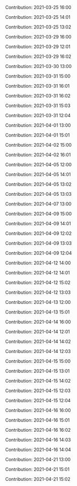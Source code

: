 Contribution: 2021-03-25 16:00

Contribution: 2021-03-25 14:01

Contribution: 2021-03-25 13:02

Contribution: 2021-03-29 16:00

Contribution: 2021-03-29 12:01

Contribution: 2021-03-29 16:02

Contribution: 2021-03-30 13:00

Contribution: 2021-03-31 15:00

Contribution: 2021-03-31 16:01

Contribution: 2021-03-31 16:02

Contribution: 2021-03-31 15:03

Contribution: 2021-03-31 12:04

Contribution: 2021-04-01 13:00

Contribution: 2021-04-01 15:01

Contribution: 2021-04-02 15:00

Contribution: 2021-04-02 16:01

Contribution: 2021-04-05 12:00

Contribution: 2021-04-05 14:01

Contribution: 2021-04-05 13:02

Contribution: 2021-04-05 13:03

Contribution: 2021-04-07 13:00

Contribution: 2021-04-09 15:00

Contribution: 2021-04-09 14:01

Contribution: 2021-04-09 12:02

Contribution: 2021-04-09 13:03

Contribution: 2021-04-09 12:04

Contribution: 2021-04-12 14:00

Contribution: 2021-04-12 14:01

Contribution: 2021-04-12 15:02

Contribution: 2021-04-12 13:03

Contribution: 2021-04-13 12:00

Contribution: 2021-04-13 15:01

Contribution: 2021-04-14 16:00

Contribution: 2021-04-14 12:01

Contribution: 2021-04-14 14:02

Contribution: 2021-04-14 12:03

Contribution: 2021-04-15 15:00

Contribution: 2021-04-15 13:01

Contribution: 2021-04-15 14:02

Contribution: 2021-04-15 12:03

Contribution: 2021-04-15 12:04

Contribution: 2021-04-16 16:00

Contribution: 2021-04-16 15:01

Contribution: 2021-04-16 16:02

Contribution: 2021-04-16 14:03

Contribution: 2021-04-16 14:04

Contribution: 2021-04-21 13:00

Contribution: 2021-04-21 15:01

Contribution: 2021-04-21 15:02

